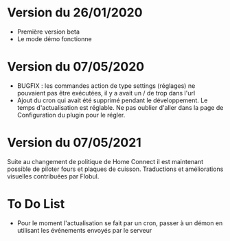 # Version du 26/01/2020

- Première version beta
- Le mode démo fonctionne

# Version du 07/05/2020

- BUGFIX : les commandes action de type settings (réglages) ne pouvaient pas être exécutées, il y a avait un / de trop dans l'url
- Ajout du cron qui avait été supprimé pendant le développement. Le temps d'actualisation est réglable. Ne pas oublier d'aller dans la page de Configuration du plugin pour le régler.

# Version du 07/05/2021
Suite au changement de politique de Home Connect il est maintenant possible de piloter fours et plaques de cuisson.
Traductions et améliorations visuelles contribuées par Flobul.

# To Do List
- Pour le moment l'actualisation se fait par un cron, passer à un démon en utilisant les événements envoyés par le serveur

